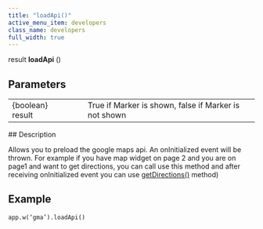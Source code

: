 ```yaml
---
title: "loadApi()"
active_menu_item: developers
class_name: developers
full_width: true
---
```



result **loadApi** ()

## Parameters

<table>
<tr>
<td width="169">
{boolean} result

</td>
<td width="17">
</td>
<td width="694">
True if Marker is shown, false if Marker is not shown

</td>
</tr>
</table>
## Description

Allows you to preload the google maps api. An onInitialized event will be thrown. For example if you have map widget on page 2 and you are on page1 and want to get directions, you can call use this method and after receiving onInitialized event you can use [getDirections()](/developers/user-guide/scripting-apis/client-api/widget-object-functions/advanced-maps/getdirections) method)

## **Example**

    app.w(‘gma’).loadApi() 
   
